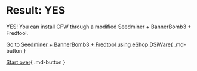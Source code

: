 # Result: YES

YES! You can install CFW through a modified Seedminer + BannerBomb3 + Fredtool.

[Go to Seedminer + BannerBomb3 + Fredtool using eShop DSiWare](https://gist.github.com/lilyuwuu/d7fb508f2b8d36818bb9278b447560f2){ .md-button }

[Start over](/seventeen){ .md-button }